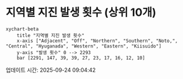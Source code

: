 # 지역별 지진 발생 횟수 (상위 10개)

```mermaid
xychart-beta
    title "지역별 지진 발생 횟수"
    x-axis ["Adjacent", "Off", "Northern", "Southern", "Noto,", "Central", "Hyuganada", "Western", "Eastern", "Kiisuido"]
    y-axis "발생 횟수" 0 --> 2293
    bar [2291, 147, 39, 39, 27, 23, 17, 16, 12, 10]
```

업데이트 시간: 2025-09-24 09:04:42

